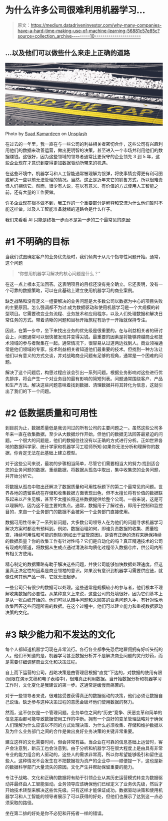 # 为什么许多公司很难利用机器学习…

> 原文：<https://medium.datadriveninvestor.com/why-many-companies-have-a-hard-time-making-use-of-machine-learning-56881c57e85c?source=collection_archive---------10----------------------->

## …以及他们可以做些什么来走上正确的道路

![](img/03202d9881952de525f2995b19e9ff5e.png)

Photo by [Suad Kamardeen](https://unsplash.com/@skmuse_?utm_source=unsplash&utm_medium=referral&utm_content=creditCopyText) on [Unsplash](https://unsplash.com/s/photos/gap?utm_source=unsplash&utm_medium=referral&utm_content=creditCopyText)

在过去的一年里，我一直在与一些公司的利益相关者密切合作，这些公司有兴趣利用他们的数据来改善运营，做出更明智的决策，甚至进入一个市场并利用他们的数据赚钱。这很好，因为这些领域的领导者通常比更保守的企业领先 3 到 5 年，这些企业现在才意识到变得更加数据驱动所带来的机遇。

在这些环境中，机器学习和人工智能通常被理解为银弹，将使事情变得更有利可图或解决一些以前无法管理的情况。当然，这正是近年来它的销售方式，所以很难责怪人们相信它。然而，很少有人说，在以有意义、有价值的方式使用人工智能之前，还有大量的工作要做。

许多企业现在根本做不到，我工作的一个重要部分是解释和交流为什么他们暂时不能这样做，以及人工智能准备就绪的道路会是什么样子。

我们来看看 AI 只能是终极一步而不是第一步的三个最常见的原因:

# #1 不明确的目标

当我们试图确定客户的业务优先级时，我们倾向于从几个指导性问题开始。通常，这个问题

> “你想用机器学习解决的核心问题是什么？”

在这一点上根本无法回答。这表明项目的目标还没有完全确立。它还表明，没有一个可靠的数据策略，可以在此基础上建立使用机器学习的商业案例。

缺乏战略和没有定义一组要解决的业务问题是大多数公司以数据为中心的项目失败的主要原因。怎么强调都不为过:成为数据驱动和使用机器学习是一个大规模的转型项目。它需要改变业务流程、业务技术和应用程序，以及人们处理数据和解决日常任务的方式。带着清晰的问题和目标开始旅程有助于一开始就保持专注。

因此，在第一步中，坐下来找出业务的优先级是很重要的。在与利益相关者的研讨会上，问题通常可以很快被发现并变得尖锐。最重要的因素是将能够跨越商业和技术领域的参与者聚集在一起。通常情况下，很容易从过道两边找到人。商业领袖通常是他们领域的专家。技术利益相关者知道他们最重要的技术。但找到一种方法让他们以有意义的方式交谈，并对战略商业问题有足够的视角，通常是一个困难的问题。

解决了这个问题后，构思过程应该会引出一系列问题。根据业务影响对这些进行优先排序，将会产生一个对业务目的最有影响的简短列表。问题通常围绕客户、产品和生产方法。解决这些问题意味着找到数据、清理数据并将其转化为信息，这就引出了我们的下一个问题。

# #2 低数据质量和可用性

到目前为止，数据质量低是我访问过的所有公司的主要问题之一。虽然这些公司多年来一直在收集数据，至少从大数据炒作开始，但他们的数据无法回答最紧迫的问题。一个很大的问题是，他们的数据往往没有以正确的方式进行分析。正如世界各地的数据科学家、统计学家和机器学习工程师所知:如果你无法分析和理解你的数据，你肯定无法在此基础上建立模型。

对于这些公司来说，最初的步骤相当简单，尽管它们需要相当大的努力:找到适合您的业务问题的数据，重组数据，将数据从孤岛中取出，集中收集您的业务问题，并开始分析它。

将数据从孤岛中取出还解决了数据质量和可用性标题下的第二个最常见的问题。世界各地的遗留系统在存储和收集数据方面表现出色，但不太擅长将有价值的数据联系起来以产生见解，甚至不太擅长将这些数据提供给整个公司。一般来说，这是可以理解的，因为这不是主要的焦点。通常，数据用于了解过去，即用于控制和监控目的，来自一个业务部门的数据不会被另一个业务部门直接使用。

数据可用性带来了一系列新问题，大多数公司领导人在为他们的问题寻求机器学习解决方案时都没有预料到。例如，数据治理如何，即谁负责数据的收集、质量检查、持续可用性和可能的删除(例如出于监管原因)。是否有正确的流程来确保持续的数据质量？你的收集工作有针对性吗？它们是自动化的吗？真正精通技术的公司有现成的管道，将数据从生成点通过清洗和均质化过程带入数据仓库，供公司内所有相关方使用。

精心制定的数据策略有助于解决这些问题，并使公司能够加快数据处理速度。但这里真正决定性的因素是商业领袖的意识。如果没有意识到机器学习需要供应链，就像任何其他产品一样，它就无法起步。

一些公司只有很少的数据可以处理。这些通常是规模较小的参与者，他们根本不理解收集数据的必要性。从某种意义上来说，这些公司的处境很好，因为它们基本上是从一张白纸开始的。他们可以从棘手问题和未回答的业务问题入手，有针对性地收集回答这些问题所需的数据。在这个过程中，他们可以建立能力和重视数据驱动决策的文化。

# #3 缺少能力和不发达的文化

每个人都知道机器学习现在非常流行。各行各业都争先恐后地雇佣拥有好听头衔的人。他们不知道的是，机器学习甚至数据分析并不是解决商业问题的灵丹妙药，而是需要仔细调整商业文化和决策过程。

自上而下运营的公司，战略决策是由管理层根据“直觉”下达的，对数据的使用有限(局限在演示文稿和电子表格中)，很难真正利用数据。当开始数据分析和机器学习工作时，文化变化是我建议的第一步。这通常是缓慢而痛苦的。

对于一些领导者来说，很难接受要获得真正的数据驱动的决策，他们必须让数据自己说话。缺乏参与这种决策过程的意愿会破坏他们使用数据的努力。

然而，这不仅仅是一个管理问题。业务单位之间的“历史”竞争、厌恶变革和简单的信息差距都可能导致数据使用工作的中断。拥有一个良好的变革管理战略对于确保人们理解为什么应该以不同的方式处理决策、为什么必须收集、存储和维护数据以及为什么业务部门之间的合作是做出良好业务决策的关键非常重要。

建立这样的文化需要时间，但会非常有益。当企业在可靠的信息基础上运营时，客户会注意到，新员工也会注意到。由于分析和机器学习在很大程度上是由具有非常专业的能力组合的人驱动的，这些人的需求非常高，所以你希望能够吸引和留住这些人。这种情况不会发生在不把数据视为资产的企业中——顺便提一下，这也是新的数据科学部门大量流失的原因。文化产生并帮助保留重要的能力。

专注于战略、文化和正确的数据将有助于引领企业从其历史运营模式转变为数据驱动并最终由人工智能驱动。业务领导应该确保他们已经定义了业务优先级，然后才开始技术转型来解决这些优先级。只有这样才能保证成功。数据驱动决策和使用机器学习和人工智能的领导者展示了可以获得的好处，但他们也展示了达到这一点必须采取的路径。

坐在第二排的好处是你不必犯和开拓者一样的错误。